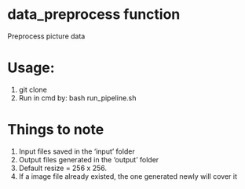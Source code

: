 # data_preprocess function
Preprocess picture data

# Usage:
1. git clone 
2. Run in cmd by: bash run_pipeline.sh

# Things to note
1. Input files saved in the ‘input’ folder
2. Output files generated in the ‘output’ folder
3. Default resize = 256 x 256. 
4. If a image file already existed, the one generated newly will cover it